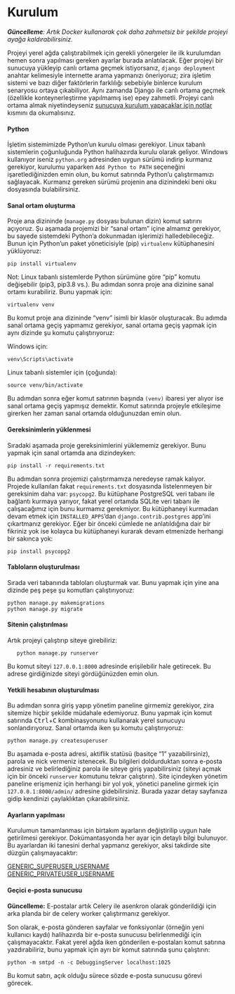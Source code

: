 # Kurulum

***Güncelleme**: Artık Docker kullanarak çok daha zahmetsiz bir şekilde projeyi ayağa kaldırabilirsiniz.*

Projeyi yerel ağda çalıştırabilmek için gerekli yönergeler ile ilk kurulumdan hemen sonra yapılması gereken ayarlar
burada anlatılacak. Eğer projeyi bir sunucuya yükleyip canlı ortama geçmek istiyorsanız, `django deployment` anahtar
kelimesiyle internette arama yapmanızı öneriyoruz; zira işletim sistemi ve bazı diğer faktörlerin farklılığı sebebiyle
binlerce kurulum senaryosu ortaya çıkabiliyor. Aynı zamanda Django ile canlı ortama geçmek (özellikle konteynerleştirme
yapılmamış ise) epey zahmetli. Projeyi canlı ortama almak niyetindeyseniz [sunucuya kurulum yapacaklar için notlar](deployment.md)
kısmını da okumalısınız.
#### Python
İşletim sistemimizde Python’un kurulu olması gerekiyor. Linux tabanlı sistemlerin çoğunluğunda Python
halihazırda kurulu olarak geliyor. Windows kullanıyor iseniz `python.org` adresinden uygun sürümü indirip kurmanız
gerekiyor, kurulumu yaparken `Add Python to PATH` seçeneğini işaretlediğinizden emin olun, bu komut satırında
Python’u çalıştırmamızı sağlayacak. Kurmanız gereken sürümü projenin ana dizinindeki beni oku dosyasında bulabilirsiniz.
#### Sanal ortam oluşturma
Proje ana dizininde (`manage.py` dosyası bulunan dizin) komut satırını açıyoruz. Şu aşamada projemizi bir “sanal ortam”
içine almamız gerekiyor, bu sayede sistemdeki Python’a dokunmadan işlerimizi halledebileceğiz. Bunun için Python’un
paket yöneticisiyle (pip) `virtualenv` kütüphanesini yüklüyoruz:

    pip install virtualenv

Not: Linux tabanlı sistemlerde Python sürümüne göre “pip” komutu değişebilir (pip3, pip3.8 vs.). Bu adımdan sonra proje ana
dizinine sanal ortamı kurabiliriz. Bunu yapmak için:

    virtualenv venv

Bu komut proje ana dizininde “venv” isimli bir klasör oluşturacak. Bu adımda sanal ortama geçiş yapmamız gerekiyor,
sanal ortama geçiş yapmak için aynı dizinde şu komutu çalıştırıyoruz:

Windows için:

    venv\Scripts\activate

Linux tabanlı sistemler için (çoğunda):

    source venv/bin/activate

Bu adımdan sonra eğer komut satırının başında `(venv)` ibaresi yer alıyor ise sanal ortama geçiş yapmışız demektir.
Komut satırında projeyle etkileşime girerken her zaman sanal ortamda olduğunuzdan emin olun.
#### Gereksinimlerin yüklenmesi
Sıradaki aşamada proje gereksinimlerini yüklememiz gerekiyor. Bunu yapmak için sanal ortamda ana dizindeyken:

    pip install -r requirements.txt

Bu adımdan sonra projemizi çalıştırmamıza neredeyse ramak kalıyor. Projede kullanılan fakat `requirements.txt` dosyasında
listelenmeyen bir gereksinim daha var: `psycopg2`. Bu kütüphane PostgreSQL veri tabanı ile bağlantı kurmaya yarıyor,
fakat yerel ortamda SQLite veri tabanı ile çalışacağımız için bunu kurmamız gerekmiyor. Bu kütüphaneyi kurmadan devam
etmek için `INSTALLED_APPS`’dan `django.contrib.postgres` app’ini çıkartmanız gerekiyor. Eğer bir önceki cümlede ne
anlatıldığına dair bir fikriniz yok ise kolayca bu kütüphaneyi kurarak devam etmenizde herhangi bir sakınca yok:

    pip install psycopg2

#### Tabloların oluşturulması
Sırada veri tabanında tabloları oluşturmak var. Bunu yapmak için yine ana dizinde peş peşe şu komutları çalıştırıyoruz:

    python manage.py makemigrations
    python manage.py migrate


#### Sitenin çalıştırılması
Artık projeyi çalıştırıp siteye girebiliriz:

       python manage.py runserver

Bu komut siteyi `127.0.0.1:8000` adresinde erişilebilir hale getirecek. Bu adrese girdiğinizde siteyi gördüğünüzden emin
olun.

#### Yetkili hesabının oluşturulması
Bu adımdan sonra giriş yapıp yönetim paneline girmemiz gerekiyor, zira sitemize hiçbir şekilde müdahale edemiyoruz.
Bunu yapmak için komut satırında <kbd>Ctrl</kbd>+<kbd>C</kbd> kombinasyonunu kullanarak yerel sunucuyu sonlandırıyoruz.
Sanal ortamda iken şu komutu çalıştırıyoruz:

    python manage.py createsuperuser

Bu aşamada e-posta adresi, aktiflik statüsü (basitçe “1” yazabilirsiniz), parola ve nick vermeniz istenecek.
Bu bilgileri doldurduktan sonra e-posta adresiniz ve belirlediğiniz parola ile siteye giriş yapabilirsiniz
(siteyi açmak için bir önceki `runserver` komutunu tekrar çalıştırın). Site içindeyken yönetim paneline erişmeniz için
herhangi bir yol yok, yönetici paneline girmek için `127.0.0.1:8000/admin/` adresine gidebilirsiniz. Burada yazar detay
sayfanıza gidip kendinizi çaylaklıktan çıkarabilirsiniz.

#### Ayarların yapılması
Kurulumun tamamlanması için birtakım ayarların değiştirilip uygun hale getirilmesi gerekiyor. Dokümantasyonda her ayar
için detaylı bilgi bulunuyor. Bu ayarlardan iki tanesini derhal yapmanız gerekiyor, aksi takdirde site düzgün çalışmayacaktır:

[GENERIC_SUPERUSER_USERNAME](settings.md#generic_superuser_username)\
[GENERIC_PRIVATEUSER_USERNAME](settings.md#generic_privateuser_username)

#### Geçici e-posta sunucusu

**Güncelleme:** E-postalar artık Celery ile asenkron olarak gönderildiği için arka planda bir de celery worker
çalıştırmanız gerekiyor.

Son olarak, e-posta gönderen sayfalar ve fonksiyonlar (örneğin yeni kullanıcı kaydı) halihazırda bir e-posta sunucusu
belirlenmediği için çalışmayacaktır. Fakat yerel ağda iken gönderilen e-postaları komut satırına yazdırabiliriz, bunu
yapmak için ayrı bir komut satırında şunu çalıştırın:

    python -m smtpd -n -c DebuggingServer localhost:1025

Bu komut satırı, açık olduğu sürece sözde e-posta sunucusu görevi görecek.
